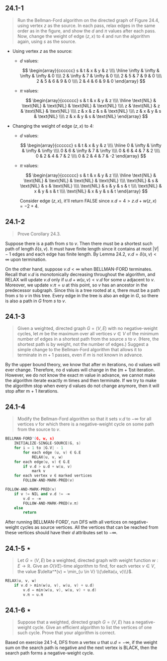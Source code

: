 ## 24.1-1

> Run the Bellman-Ford algorithm on the directed graph of Figure 24.4, using vertex $z$ as the source. In each pass, relax edges in the same order as in the figure, and show the $d$ and $\pi$ values after each pass. Now, change the weight of edge $(z, x)$ to $4$ and run the algorithm again, using $s$ as the source.

- Using vertex $z$ as the source:

    - $d$ values:

        $$
        \begin{array}{cccccc}
        s & t & x & y & z \\\\
        \hline
        \infty & \infty & \infty & \infty & 0 \\\\
        2 & \infty & 7 & \infty & 0 \\\\
        2 & 5 & 7 & 9 & 0 \\\\
        2 & 5 & 6 & 9 & 0 \\\\
        2 & 4 & 6 & 9 & 0
        \end{array}
        $$

    - $\pi$ values:

        $$
        \begin{array}{cccccc}
        s & t & x & y & z \\\\
        \hline
        \text{NIL} & \text{NIL} & \text{NIL} & \text{NIL} & \text{NIL} \\\\
        z & \text{NIL} & z & \text{NIL} & \text{NIL} \\\\
        z & x & z & s & \text{NIL} \\\\
        z & x & y & s & \text{NIL} \\\\
        z & x & y & s & \text{NIL}
        \end{array}
        $$

- Changing the weight of edge $(z, x)$ to $4$:

    - $d$ values:

        $$
        \begin{array}{cccccc}
        s & t & x & y & z \\\\
        \hline
        0 & \infty & \infty & \infty & \infty \\\\
        0 & 6 & \infty & 7 & \infty \\\\
        0 & 6 & 4 & 7 & 2 \\\\
        0 & 2 & 4 & 7 & 2 \\\\
        0 & 2 & 4 & 7 & -2
        \end{array}
        $$

    - $\pi$ values:

        $$
        \begin{array}{cccccc}
        s & t & x & y & z \\\\
        \hline
        \text{NIL} & \text{NIL} & \text{NIL} & \text{NIL} & \text{NIL} \\\\
        \text{NIL} & s & \text{NIL} & s & \text{NIL} \\\\
        \text{NIL} & s & y & s & t \\\\
        \text{NIL} & x & y & s & t \\\\
        \text{NIL} & x & y & s & t
        \end{array}
        $$

        Consider edge $(z, x)$, it'll return $\text{FALSE}$ since $x.d = 4 > z.d + w(z, x) = -2 + 4$.

## 24.1-2

> Prove Corollary 24.3.

Suppose there is a path from $s$ to $v$. Then there must be a shortest such path of length $\delta(s, v)$. It must have finite length since it contains at most $|V| - 1$ edges and each edge has finite length. By Lemma 24.2, $v.d = \delta(s, v) < \infty$ upon termination.

On the other hand, suppose $v.d < \infty$ when $\text{BELLMAN-FORD}$ terminates. Recall that $v.d$ is monotonically decreasing throughout the algorithm, and $\text{RELAX}$ will update $v.d$ only if $u.d + w(u, v) < v.d$ for some $u$ adjacent to $v$. Moreover, we update $v.\pi = u$ at this point, so $v$ has an ancestor in the predecessor subgraph. Since this is a tree rooted at $s$, there must be a path from $s$ to $v$ in this tree. Every edge in the tree is also an edge in $G$, so there is also a path in $G$ from $s$ to $v$.

## 24.1-3

> Given a weighted, directed graph $G = (V, E)$ with no negative-weight cycles, let $m$ be the maximum over all vertices $v \in V$ of the minimum number of edges in a shortest path from the source $s$ to $v$. (Here, the shortest path is by weight, not the number of edges.) Suggest a simple change to the Bellman-Ford algorithm that allows it to terminate in $m + 1$ passes, even if $m$ is not known in advance.

By the upper bound theory, we know that after m iterations, no d values will ever change. Therefore, no d values will change in the (m + 1)st iteration. However, we do not know the exact m value in advance, we cannot make the algorithm iterate exactly m times and then terminate. If we try to make the algorithm stop when every d values do not change anymore, then it will stop after m + 1 iterations.

## 24.1-4

> Modify the Bellman-Ford algorithm so that it sets $v.d$ to $-\infty$ for all vertices $v$ for which there is a negative-weight cycle on some path from the source to $v$.

```cpp
BELLMAN-FORD'(G, w, s)
    INITIALIZE-SINGLE-SOURCE(G, s)
    for i = 1 to |G.V| - 1
        for each edge (u, v) ∈ G.E
            RELAX(u, v, w)
    for each edge(u, v) ∈ G.E
        if v.d > u.d + w(u, v)
            mark v
    for each vertex v ∈ marked vertices
        FOLLOW-AND-MARK-PRED(v)
```

```cpp
FOLLOW-AND-MARK-PRED(v)
    if v != NIL and v.d != -∞
        v.d = -∞
        FOLLOW-AND-MARK-PRED(v.π)
    else
        return
```

After running $\text{BELLMAN-FORD}'$, run $\text{DFS}$ with all vertices on negative-weight cycles as source vertices. All the vertices that can be reached from these vertices should have their $d$ attributes set to $-\infty$.

## 24.1-5 $\star$

> Let $G = (V, E)$ be a weighted, directed graph with weight function $w : E \rightarrow \mathbb R$. Give an $O(VE)$-time algorithm to find, for each vertex $v \in V$, the value $\delta^*(v) = \min_{u \in V} \\{\delta(u, v)\\}$.

```cpp
RELAX(u, v, w)
    if v.d > min(w(u, v), w(u, v) + u.d)
        v.d = min(w(u, v), w(u, v) + u.d)
        v.π = u.π
```

## 24.1-6 $\star$

> Suppose that a weighted, directed graph $G = (V, E)$ has a negative-weight cycle. Give an efficient algorithm to list the vertices of one such cycle. Prove that your algorithm is correct.

Based on exercise 24.1-4, $\text{DFS}$ from a vertex $u$ that $u.d = -\infty$, if the weight sum on the search path is negative and the next vertex is $\text{BLACK}$, then the search path forms a negative-weight cycle.
